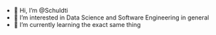 - 👋 Hi, I’m @Schuldti
- 👀 I’m interested in Data Science and Software Engineering in general 
- 🌱 I’m currently learning the exact same thing

<!---
Schuldti/Schuldti is a ✨ special ✨ repository because its `README.md` (this file) appears on your GitHub profile.
You can click the Preview link to take a look at your changes.
--->
